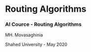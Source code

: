 # Routing Algorithms

### AI Cource - Routing Algorithms

MH. Movasaghinia

Shahed University - May 2020
